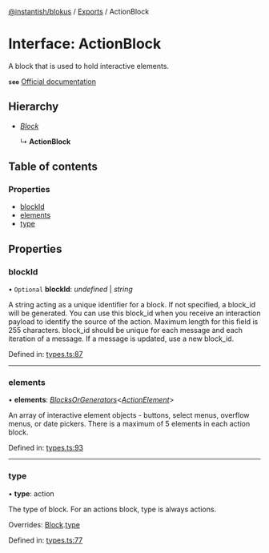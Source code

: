 [@instantish/blokus](../README.md) / [Exports](../modules.md) / ActionBlock

# Interface: ActionBlock

A block that is used to hold interactive elements.

**`see`** [Official documentation](https://api.slack.com/reference/block-kit/blocks#actions)

## Hierarchy

* [*Block*](block.md)

  ↳ **ActionBlock**

## Table of contents

### Properties

- [blockId](actionblock.md#blockid)
- [elements](actionblock.md#elements)
- [type](actionblock.md#type)

## Properties

### blockId

• `Optional` **blockId**: *undefined* \| *string*

A string acting as a unique identifier for a block. If not specified, a
block_id will be generated. You can use this block_id when you receive an
interaction payload to identify the source of the action. Maximum length
for this field is 255 characters. block_id should be unique for each
message and each iteration of a message. If a message is updated, use a
new block_id.

Defined in: [types.ts:87](https://github.com/instantish/blokus/blob/f10405c/src/types.ts#L87)

___

### elements

• **elements**: [*BlocksOrGenerators*](../modules.md#blocksorgenerators)<[*ActionElement*](../modules.md#actionelement)\>

An array of interactive element objects - buttons, select menus, overflow
menus, or date pickers. There is a maximum of 5 elements in each action block.

Defined in: [types.ts:93](https://github.com/instantish/blokus/blob/f10405c/src/types.ts#L93)

___

### type

• **type**: action

The type of block. For an actions block, type is always actions.

Overrides: [Block](block.md).[type](block.md#type)

Defined in: [types.ts:77](https://github.com/instantish/blokus/blob/f10405c/src/types.ts#L77)

